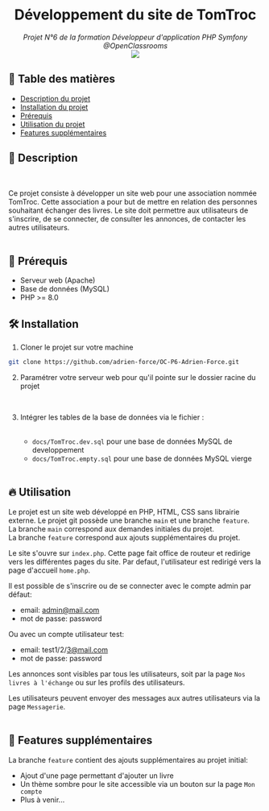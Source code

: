 <h1 align="center">Développement du site de TomTroc</h1>
<p align="center"><i>Projet N°6 de la formation Développeur d'application PHP Symfony
@OpenClassrooms <br> <a href="https://github.com/adrien-force/OC-P6-Adrien-Force/commits?author=adrien-force"><img src="https://img.shields.io/badge/Auteur_:-Adrien_FORCE-orange"></a></i></p>

## 🎯 Table des matières
- [Description du projet](#-description)
- [Installation du projet](#-installation)
- [Prérequis](#-prérequis)
- [Utilisation du projet](#-utilisation)
- [Features supplémentaires](#-features-supplémentaires)


## 📄 Description
<br>

Ce projet consiste à développer un site web pour une association nommée TomTroc. 
Cette association a pour but de mettre en relation des personnes souhaitant échanger des livres.
Le site doit permettre aux utilisateurs de s'inscrire, de se connecter, de consulter les annonces, de contacter les autres utilisateurs. 
<br> <br>


## 🔧 Prérequis

- Serveur web (Apache)
- Base de données (MySQL)
- PHP >= 8.0

## 🛠️ Installation

1. Cloner le projet sur votre machine
```bash
git clone https://github.com/adrien-force/OC-P6-Adrien-Force.git
```

2. Paramétrer votre serveur web pour qu'il pointe sur le dossier racine du projet
<br>


3. Intégrer les tables de la base de données via le fichier : <br> <br>

   - `docs/TomTroc.dev.sql` pour une base de données MySQL de developpement
   - `docs/TomTroc.empty.sql` pour une base de données MySQL vierge
     <br> <br>

## 🔥️ Utilisation

Le projet est un site web développé en PHP, HTML, CSS sans librairie externe.
Le projet git possède une branche `main` et une branche `feature`. <br>
La branche `main` correspond aux demandes initiales du projet. <br>
La branche `feature` correspond aux ajouts supplémentaires du projet.

Le site s'ouvre sur `index.php`. Cette page fait office de routeur et redirige vers les différentes pages du site.
Par defaut, l'utilisateur est redirigé vers la page d'accueil `home.php`.

Il est possible de s'inscrire ou de se connecter avec le compte admin par défaut:
- email: admin@mail.com
- mot de passe: password

Ou avec un compte utilisateur test:
- email: test1/2/3@mail.com
- mot de passe: password

Les annonces sont visibles par tous les utilisateurs, soit par la page `Nos livres à l'échange` ou sur les profils des utilisateurs.

Les utilisateurs peuvent envoyer des messages aux autres utilisateurs via la page `Messagerie`.
<br> <br>

## 🚀 Features supplémentaires

La branche `feature` contient des ajouts supplémentaires au projet initial:
- Ajout d'une page permettant d'ajouter un livre
- Un thème sombre pour le site accessible via un bouton sur la page `Mon compte`
- Plus à venir...

